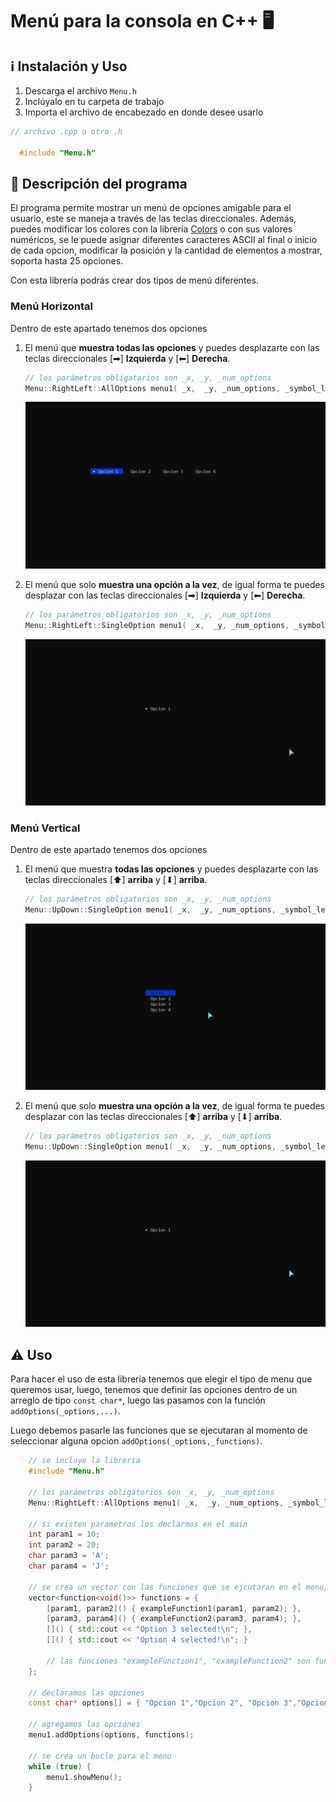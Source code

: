 # Menú para la consola en C++ 🖥

## ℹ Instalación y Uso 
 1. Descarga el archivo `Menu.h`
 2. Inclúyalo en tu carpeta de trabajo
 3. Importa el archivo de encabezado en donde desee usarlo
 
 ~~~C++
 // archivo .cpp u otro .h 

   #include "Menu.h" 
 ~~~

## 📎 Descripción del programa

 El programa permite mostrar un menú de opciones amigable para el usuario, este se maneja a través de las teclas direccionales. Además, puedes modificar los colores con la librería [Colors](github.com/r0ggdev/Colores) o con sus valores numéricos, se le puede asignar diferentes caracteres ASCII al final o inicio de cada opcion, modificar la posición y la cantidad de elementos a mostrar, soporta hasta 25 opciones. 

 Con esta librería podrás crear dos tipos de menú diferentes.
 ### Menú Horizontal   

 Dentro de este apartado tenemos dos opciones
 
 1. El menú que **muestra todas las opciones** y puedes desplazarte con las teclas direccionales [➡] **Izquierda** y [⬅] **Derecha**.
    ~~~C++
    // los parámetros obligatorios son _x, _y, _num_options
    Menu::RightLeft::AllOptions menu1( _x,  _y, _num_options, _symbol_left,  _symbol_right, _txt_color, _bg_color);
    ~~~
    ![alt text](Sources/MenuAllRgithLeft.gif)

 2. El menú que solo **muestra una opción a la vez**, de igual forma te puedes desplazar con las teclas direccionales [➡] **Izquierda** y [⬅] **Derecha**.
    ~~~C++
    // los parámetros obligatorios son _x, _y, _num_options
    Menu::RightLeft::SingleOption menu1( _x,  _y, _num_options, _symbol_left,  _symbol_right, _txt_color, _bg_color);
    ~~~
  
    ![alt text](Sources/MenuSingleUpDown.gif)
 
 ### Menú Vertical 
 Dentro de este apartado tenemos dos opciones
 
 1. El menú que muestra **todas las opciones** y puedes desplazarte con las teclas direccionales [⬆] **arriba** y [⬇] **arriba**.
    ~~~C++
    // los parámetros obligatorios son _x, _y, _num_options
    Menu::UpDown::SingleOption menu1( _x,  _y, _num_options, _symbol_left,  _symbol_right, _txt_color, _bg_color);
    ~~~
    ![alt text](Sources/MenuAllUpDown.gif)
 
 2. El menú que solo **muestra una opción a la vez**, de igual forma te puedes desplazar con las teclas direccionales [⬆] **arriba** y [⬇] **arriba**.
      ~~~C++
    // los parámetros obligatorios son _x, _y, _num_options
    Menu::UpDown::SingleOption menu1( _x,  _y, _num_options, _symbol_left,  _symbol_right, _txt_color, _bg_color);
    ~~~
    ![alt text](Sources/MenuSingleUpDown.gif)
 

## ⚠ Uso
Para hacer el uso de esta libreria tenemos que elegir el tipo de menu que queremos usar, luego, tenemos que definir las opciones dentro de un arreglo de tipo `const char*`, luego las pasamos con la función `addOptions(_options,...)`. 

Luego debemos pasarle las funciones que se ejecutaran al momento de seleccionar alguna opcion `addOptions(_options,_functions)`.

~~~C++
    // se incluye la libreria 
    #include "Menu.h" 

    // los parámetros obligatorios son _x, _y, _num_options
    Menu::RightLeft::AllOptions menu1( _x,  _y, _num_options, _symbol_left,  _symbol_right, _txt_color, _bg_color);

    // si existen parametros los declarmos en el main
    int param1 = 10;
	int param2 = 20;
	char param3 = 'A';
	char param4 = 'J';

	// se crea un vector con las funciones que se ejcutaran en el menu, se hace usos de lambda
	vector<function<void()>> functions = { 
		[param1, param2]() { exampleFunction1(param1, param2); },
		[param3, param4]() { exampleFunction2(param3, param4); },
		[]() { std::cout << "Option 3 selected!\n"; },
		[]() { std::cout << "Option 4 selected!\n"; }

        // las funciones "exampleFunction1", "exampleFunction2" son funciones voids que se declaran fuera del main con normalidad.
	};

    // declaramos las opciones
    const char* options[] = { "Opcion 1","Opcion 2", "Opcion 3","Opcion 4" };
    
    // agregamos las opciones
    menu1.addOptions(options, functions);

	// se crea un bucle para el menu
	while (true) {
		menu1.showMenu();
	}
~~~